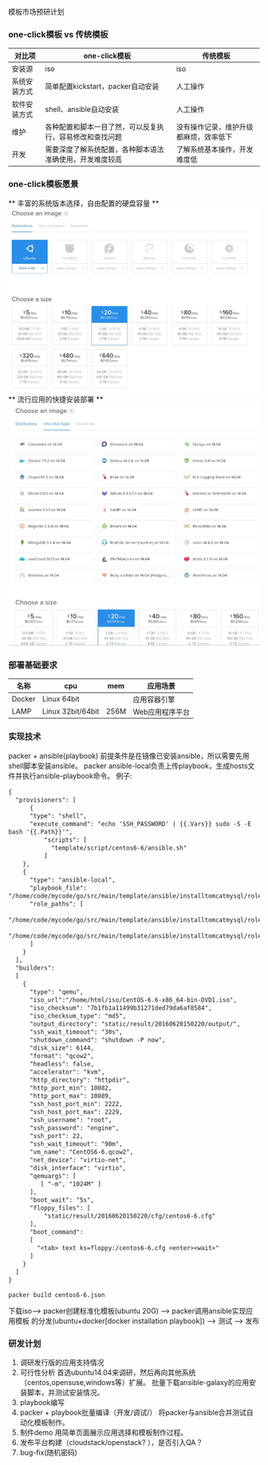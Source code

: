 
模板市场预研计划

### one-click模板 vs 传统模板
|对比项|one-click模板|传统模板|
|------|---------|--------|
|安装源|iso|iso|
|系统安装方式|简单配置kickstart，packer自动安装|人工操作|
|软件安装方式|shell、ansible自动安装|人工操作|
|维护|各种配置和脚本一目了然，可以反复执行，容易修改和查找问题|没有操作记录，维护升级都麻烦，效率低下|
|开发|需要深度了解系统配置，各种脚本语法准确使用，开发难度较高|了解系统基本操作，开发难度低|

### one-click模板愿景     
** 丰富的系统版本选择，自由配置的硬盘容量 **     
![pic1](images/2016_06_20_11_44_09_1049x770.jpg)
** 流行应用的快捷安装部署 **   
![pic2](images/2016_06_20_11_44_30_1017x973.jpg)

### 部署基础要求

| 名称	|cpu	| mem	|应用场景	| 
|--------|-------|-------|----------| 
|Docker |Linux 64bit  |     |应用容器引擎|
| LAMP  |Linux 32bit/64bit |256M  |Web应用程序平台|

### 实现技术
packer + ansible(playbook)
前提条件是在镜像已安装ansible，所以需要先用shell脚本安装ansible。
packer ansible-local负责上传playbook，生成hosts文件并执行ansible-playbook命令。
例子:
```
{
  "provisioners": [
      {
      "type": "shell",
      "execute_command": "echo 'SSH_PASSWORD' | {{.Vars}} sudo -S -E bash '{{.Path}}'",
          "scripts": [
            "template/script/centos6-6/ansible.sh"
          ]
    },
    {
      "type": "ansible-local",
      "playbook_file": "/home/code/mycode/go/src/main/template/ansible/installtomcatmysql/roles.yml",
      "role_paths": [
        "/home/code/mycode/go/src/main/template/ansible/installtomcatmysql/roles/mysql",
        "/home/code/mycode/go/src/main/template/ansible/installtomcatmysql/roles/tomcat"
      ]
    }
  ],
  "builders":
  [
    {
      "type": "qemu",
      "iso_url":"/home/html/iso/CentOS-6.6-x86_64-bin-DVD1.iso",
      "iso_checksum": "7b1fb1a11499b31271ded79da6af8584",
      "iso_checksum_type": "md5",
      "output_directory": "static/result/20160620150220/output/",
      "ssh_wait_timeout": "30s",
      "shutdown_command": "shutdown -P now",
      "disk_size": 6144,
      "format": "qcow2",
      "headless": false,
      "accelerator": "kvm",
      "http_directory": "httpdir",
      "http_port_min": 10082,
      "http_port_max": 10089,
      "ssh_host_port_min": 2222,
      "ssh_host_port_max": 2229,
      "ssh_username": "root",
      "ssh_password": "engine",
      "ssh_port": 22,
      "ssh_wait_timeout": "90m",
      "vm_name": "CentOS6-6.qcow2",
      "net_device": "virtio-net",
      "disk_interface": "virtio",
      "qemuargs": [
         [ "-m", "1024M" ]
      ],
      "boot_wait": "5s",
      "floppy_files": [
          "static/result/20160620150220/cfg/centos6-6.cfg"
      ],
      "boot_command":
      [
        "<tab> text ks=floppy:/centos6-6.cfg <enter><wait>"
      ]
    }
  ]
}
```
```
packer build centos6-6.json
```
下载iso--> packer创建标准化模板(ubuntu 20G) --> packer调用ansible实现应用模板
的分发(ubuntu+docker[docker installation playbook]) --> 测试  --> 发布

### 研发计划
1. 调研发行版的应用支持情况
2. 可行性分析
首选ubuntu14.04来调研，然后再向其他系统（centos,opensuse,windows等）扩展。
批量下载ansible-galaxy的应用安装脚本，并测试安装情况。
3. playbook编写
4. packer + playbook批量编译（开发/调试/）
将packer与ansible合并测试自动化模板制作。
5. 制件demo
用简单页面展示应用选择和模板制作过程。
6. 发布平台构建（cloudstack/openstack? ），是否引入QA？ 
7. bug-fix(随机密码)
